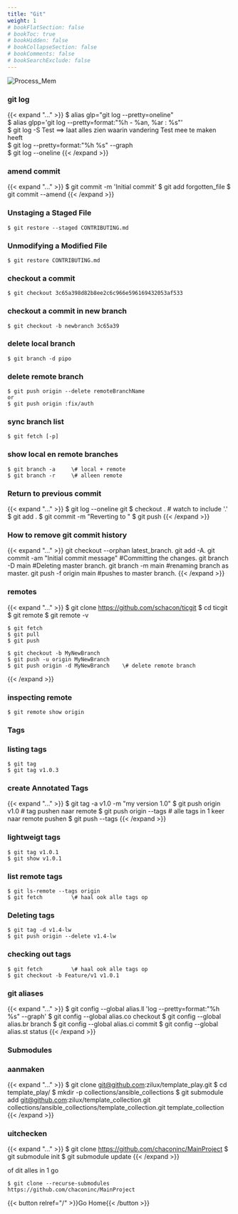 ```yaml
---
title: "Git"
weight: 1
# bookFlatSection: false
# bookToc: true
# bookHidden: false
# bookCollapseSection: false
# bookComments: false
# bookSearchExclude: false
---
```


![Process_Mem](/images/git.png)


### git log 
{{< expand "..." >}}
    $ alias glp="git log --pretty=oneline"  
    $ alias glpp='git log --pretty=format:"%h - %an, %ar : %s"'  
    $ git log -S Test      ==> laat alles zien waarin vandering Test mee te maken heeft  
    $ git log --pretty=format:"%h %s" --graph  
    $ git log --oneline
{{< /expand >}}

### amend commit

{{< expand "..." >}}
    $ git commit -m 'Initial commit'
    $ git add forgotten_file
    $ git commit --amend
{{< /expand >}}

### Unstaging a Staged File

    $ git restore --staged CONTRIBUTING.md

### Unmodifying a Modified File

    $ git restore CONTRIBUTING.md

### checkout a commit

    $ git checkout 3c65a398d82b8ee2c6c966e596169432053af533

### checkout a commit in new branch

    $ git checkout -b newbranch 3c65a39

### delete local branch

    $ git branch -d pipo

### delete remote branch

    $ git push origin --delete remoteBranchName
    or
    $ git push origin :fix/auth

### sync branch list

    $ git fetch [-p]

### show local en remote branches

    $ git branch -a     \# local + remote
    $ git branch -r     \# alleen remote

### Return to previous commit

{{< expand "..." >}}
    $ git log --oneline git 
    $ checkout <commit-id> .   # watch to include '.'
    $ git add .
    $ git commit -m "Reverting to <commit-id>"
    $ git push
{{< /expand >}}

### How to remove git commit history

{{< expand "..." >}}
    git checkout --orphan latest_branch.
    git add -A.
    git commit -am "Initial commit message" #Committing the changes.
    git branch -D main #Deleting master branch.
    git branch -m main #renaming branch as master.
    git push -f origin main #pushes to master branch.
{{< /expand >}}

### remotes

{{< expand "..." >}}
    $ git clone https://github.com/schacon/ticgit
    $ cd ticgit
    $ git remote
    $ git remote -v
    
    $ git fetch
    $ git pull
    $ git push 
    
    $ git checkout -b MyNewBranch
    $ git push -u origin MyNewBranch
    $ git push origin -d MyNewBranch    \# delete remote branch
{{< /expand >}}

### inspecting remote

    $ git remote show origin

### Tags

### listing tags

    $ git tag
    $ git tag v1.0.3

### create Annotated Tags

{{< expand "..." >}}
    $ git tag -a v1.0 -m "my version 1.0"
    $ git push origin v1.0          \# tag pushen naar remote
    $ git push origin --tags        \# alle tags in 1 keer naar remote pushen
    $ git push --tags
{{< /expand >}}

### lightweigt tags

    $ git tag v1.0.1
    $ git show v1.0.1

### list remote tags

    $ git ls-remote --tags origin
    $ git fetch         \# haal ook alle tags op

### Deleting tags

    $ git tag -d v1.4-lw
    $ git push origin --delete v1.4-lw

### checking out tags

    $ git fetch         \# haal ook alle tags op 
    $ git checkout -b Feature/v1 v1.0.1

### git aliases

{{< expand "..." >}}
    $ git config --global alias.ll 'log --pretty=format:"%h %s" --graph'
    $ git config --global alias.co checkout
    $ git config --global alias.br branch
    $ git config --global alias.ci commit
    $ git config --global alias.st status
{{< /expand >}}

### Submodules

### aanmaken

{{< expand "..." >}}
    $ git clone  git@github.com:zilux/template_play.git
    $ cd template_play/
    $ mkdir -p collections/ansible_collections
    $ git submodule add git@github.com:zilux/template_collection.git collections/ansible_collections/template_collection.git template_collection
{{< /expand >}}

### uitchecken

{{< expand "..." >}}
    $ git clone https://github.com/chaconinc/MainProject
    $ git submodule init
    $ git submodule update
{{< /expand >}}

of dit alles in 1 go

    $ git clone --recurse-submodules https://github.com/chaconinc/MainProject

{{< button relref="/" >}}Go Home{{< /button >}}    

